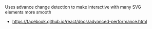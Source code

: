 Uses advance change detection to make interactive with many SVG elements more smooth

* https://facebook.github.io/react/docs/advanced-performance.html